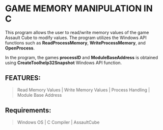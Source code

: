 # GAME MEMORY MANIPULATION IN C

This program allows the user to read/write memory values of the game Assault Cube to modify values. The program utilizes the Windows API functions such as **ReadProcessMemory**, **WriteProcessMemory**, and **OpenProcess**. 

In the program, the games **processID** and **ModuleBaseAddress** is obtained using **CreateToolhelp32Snapshot** Windows API function.

## FEATURES:
  > Read Memory Values | Write Memory Values | Process Handling | Module Base Address

## Requirements: 
  > Windows OS | C Compiler | AssaultCube
